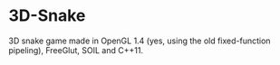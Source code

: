 # 3D-Snake
3D snake game made in OpenGL 1.4 (yes, using the old fixed-function pipeling), FreeGlut, SOIL and C++11.
